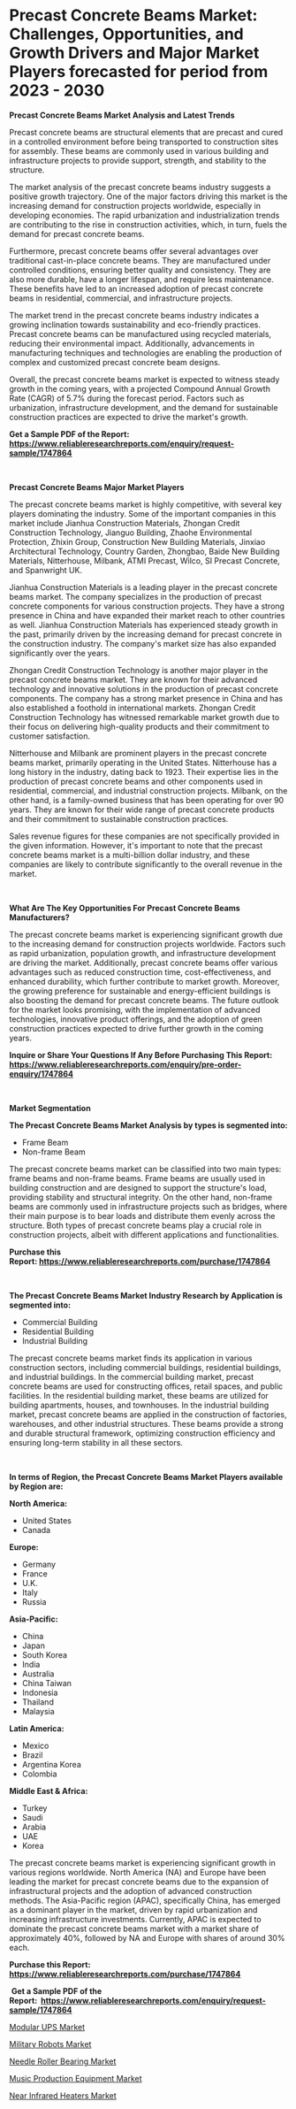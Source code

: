 <p><h1>Precast Concrete Beams Market: Challenges, Opportunities, and Growth Drivers and Major Market Players forecasted for period from 2023 - 2030</h1></p><p><strong>Precast Concrete Beams Market Analysis and Latest Trends</strong></p>
<p><p>Precast concrete beams are structural elements that are precast and cured in a controlled environment before being transported to construction sites for assembly. These beams are commonly used in various building and infrastructure projects to provide support, strength, and stability to the structure.</p><p>The market analysis of the precast concrete beams industry suggests a positive growth trajectory. One of the major factors driving this market is the increasing demand for construction projects worldwide, especially in developing economies. The rapid urbanization and industrialization trends are contributing to the rise in construction activities, which, in turn, fuels the demand for precast concrete beams.</p><p>Furthermore, precast concrete beams offer several advantages over traditional cast-in-place concrete beams. They are manufactured under controlled conditions, ensuring better quality and consistency. They are also more durable, have a longer lifespan, and require less maintenance. These benefits have led to an increased adoption of precast concrete beams in residential, commercial, and infrastructure projects.</p><p>The market trend in the precast concrete beams industry indicates a growing inclination towards sustainability and eco-friendly practices. Precast concrete beams can be manufactured using recycled materials, reducing their environmental impact. Additionally, advancements in manufacturing techniques and technologies are enabling the production of complex and customized precast concrete beam designs.</p><p>Overall, the precast concrete beams market is expected to witness steady growth in the coming years, with a projected Compound Annual Growth Rate (CAGR) of 5.7% during the forecast period. Factors such as urbanization, infrastructure development, and the demand for sustainable construction practices are expected to drive the market's growth.</p></p>
<p><strong>Get a Sample PDF of the Report:&nbsp; <a href="https://www.reliableresearchreports.com/enquiry/request-sample/1747864">https://www.reliableresearchreports.com/enquiry/request-sample/1747864</a></strong></p>
<p>&nbsp;</p>
<p><strong>Precast Concrete Beams Major Market Players</strong></p>
<p><p>The precast concrete beams market is highly competitive, with several key players dominating the industry. Some of the important companies in this market include Jianhua Construction Materials, Zhongan Credit Construction Technology, Jianguo Building, Zhaohe Environmental Protection, Zhixin Group, Construction New Building Materials, Jinxiao Architectural Technology, Country Garden, Zhongbao, Baide New Building Materials, Nitterhouse, Milbank, ATMI Precast, Wilco, SI Precast Concrete, and Spanwright UK.</p><p>Jianhua Construction Materials is a leading player in the precast concrete beams market. The company specializes in the production of precast concrete components for various construction projects. They have a strong presence in China and have expanded their market reach to other countries as well. Jianhua Construction Materials has experienced steady growth in the past, primarily driven by the increasing demand for precast concrete in the construction industry. The company's market size has also expanded significantly over the years.</p><p>Zhongan Credit Construction Technology is another major player in the precast concrete beams market. They are known for their advanced technology and innovative solutions in the production of precast concrete components. The company has a strong market presence in China and has also established a foothold in international markets. Zhongan Credit Construction Technology has witnessed remarkable market growth due to their focus on delivering high-quality products and their commitment to customer satisfaction.</p><p>Nitterhouse and Milbank are prominent players in the precast concrete beams market, primarily operating in the United States. Nitterhouse has a long history in the industry, dating back to 1923. Their expertise lies in the production of precast concrete beams and other components used in residential, commercial, and industrial construction projects. Milbank, on the other hand, is a family-owned business that has been operating for over 90 years. They are known for their wide range of precast concrete products and their commitment to sustainable construction practices.</p><p>Sales revenue figures for these companies are not specifically provided in the given information. However, it's important to note that the precast concrete beams market is a multi-billion dollar industry, and these companies are likely to contribute significantly to the overall revenue in the market.</p></p>
<p>&nbsp;</p>
<p><strong>What Are The Key Opportunities For Precast Concrete Beams Manufacturers?</strong></p>
<p><p>The precast concrete beams market is experiencing significant growth due to the increasing demand for construction projects worldwide. Factors such as rapid urbanization, population growth, and infrastructure development are driving the market. Additionally, precast concrete beams offer various advantages such as reduced construction time, cost-effectiveness, and enhanced durability, which further contribute to market growth. Moreover, the growing preference for sustainable and energy-efficient buildings is also boosting the demand for precast concrete beams. The future outlook for the market looks promising, with the implementation of advanced technologies, innovative product offerings, and the adoption of green construction practices expected to drive further growth in the coming years.</p></p>
<p><strong>Inquire or Share Your Questions If Any Before Purchasing This Report: <a href="https://www.reliableresearchreports.com/enquiry/pre-order-enquiry/1747864">https://www.reliableresearchreports.com/enquiry/pre-order-enquiry/1747864</a></strong></p>
<p>&nbsp;</p>
<p><strong>Market Segmentation</strong></p>
<p><strong>The Precast Concrete Beams Market Analysis by types is segmented into:</strong></p>
<p><ul><li>Frame Beam</li><li>Non-frame Beam</li></ul></p>
<p><p>The precast concrete beams market can be classified into two main types: frame beams and non-frame beams. Frame beams are usually used in building construction and are designed to support the structure's load, providing stability and structural integrity. On the other hand, non-frame beams are commonly used in infrastructure projects such as bridges, where their main purpose is to bear loads and distribute them evenly across the structure. Both types of precast concrete beams play a crucial role in construction projects, albeit with different applications and functionalities.</p></p>
<p><strong>Purchase this Report:&nbsp;<a href="https://www.reliableresearchreports.com/purchase/1747864">https://www.reliableresearchreports.com/purchase/1747864</a></strong></p>
<p>&nbsp;</p>
<p><strong>The Precast Concrete Beams Market Industry Research by Application is segmented into:</strong></p>
<p><ul><li>Commercial Building</li><li>Residential Building</li><li>Industrial Building</li></ul></p>
<p><p>The precast concrete beams market finds its application in various construction sectors, including commercial buildings, residential buildings, and industrial buildings. In the commercial building market, precast concrete beams are used for constructing offices, retail spaces, and public facilities. In the residential building market, these beams are utilized for building apartments, houses, and townhouses. In the industrial building market, precast concrete beams are applied in the construction of factories, warehouses, and other industrial structures. These beams provide a strong and durable structural framework, optimizing construction efficiency and ensuring long-term stability in all these sectors.</p></p>
<p>&nbsp;</p>
<p><strong>In terms of Region, the Precast Concrete Beams Market Players available by Region are:</strong></p>
<p>
    <p> <strong> North America: </strong>
        <ul>
            <li>United States</li>
            <li>Canada</li>
        </ul>
        </p> 
    <p> <strong> Europe: </strong>
        <ul>
            <li>Germany</li>
            <li>France</li>
            <li>U.K.</li>
            <li>Italy</li>
            <li>Russia</li>
        </ul>
        </p> 
    <p> <strong> Asia-Pacific: </strong>
        <ul>
            <li>China</li>
            <li>Japan</li>
            <li>South Korea</li>
            <li>India</li>
            <li>Australia</li>
            <li>China Taiwan</li>
            <li>Indonesia</li>
            <li>Thailand</li>
            <li>Malaysia</li>
        </ul>
        </p> 
    <p> <strong> Latin America: </strong>
        <ul>
            <li>Mexico</li>
            <li>Brazil</li>
            <li>Argentina Korea</li>
            <li>Colombia</li>
        </ul>
        </p> 
    <p> <strong> Middle East & Africa: </strong>
        <ul>
            <li>Turkey</li>
            <li>Saudi</li>
            <li>Arabia</li>
            <li>UAE</li>
            <li>Korea</li>
        </ul>
    </p>
    </p>
<p><p>The precast concrete beams market is experiencing significant growth in various regions worldwide. North America (NA) and Europe have been leading the market for precast concrete beams due to the expansion of infrastructural projects and the adoption of advanced construction methods. The Asia-Pacific region (APAC), specifically China, has emerged as a dominant player in the market, driven by rapid urbanization and increasing infrastructure investments. Currently, APAC is expected to dominate the precast concrete beams market with a market share of approximately 40%, followed by NA and Europe with shares of around 30% each.</p></p>
<p><strong>Purchase this Report: <a href="https://www.reliableresearchreports.com/purchase/1747864">https://www.reliableresearchreports.com/purchase/1747864</a></strong></p>
<p>&nbsp;<strong>Get a Sample PDF of the Report:&nbsp;&nbsp;<a href="https://www.reliableresearchreports.com/enquiry/request-sample/1747864">https://www.reliableresearchreports.com/enquiry/request-sample/1747864</a></strong></p>
<p><strong></strong></p>
<p><p><a href="https://medium.com/@sureshrainarp23/modular-ups-market-report-reveals-the-latest-trends-and-growth-opportunities-of-this-market-d4ab0ef2dbfd">Modular UPS Market</a></p><p><a href="https://medium.com/@mariablack1944/analyzing-military-robots-market-global-industry-perspective-and-forecast-2023-to-2030-0bff3f84c0f8">Military Robots Market</a></p><p><a href="https://medium.com/@avarobertson1969/needle-roller-bearing-market-size-and-market-trends-complete-industry-overview-2023-to-2030-c2e9b33ba18c">Needle Roller Bearing Market</a></p><p><a href="https://medium.com/@rebeccabower1903/music-production-equipment-market-share-evolution-and-market-growth-trends-2023-2030-46802ce6edd3">Music Production Equipment Market</a></p><p><a href="https://medium.com/@dianafisher1927/near-infrared-heaters-market-size-cagr-trends-2024-2030-1f56b9de8035">Near Infrared Heaters Market</a></p></p>